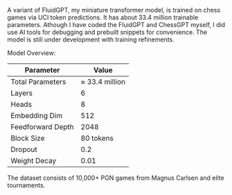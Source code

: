 A variant of FluidGPT, my miniature transformer model, is trained on chess games via UCI token predictions. It has about 33.4 million trainable parameters. Athough I have coded the FluidGPT and ChessGPT myself, I did use AI tools for debugging and prebuilt snippets for convenience. The model is still under development with training refinements.

Model Overview:

| Parameter         | Value                                |
| ----------------- | ------------------------------------ |
| Total Parameters  | ≈ 33.4 million                       |
| Layers            | 6                                    |
| Heads             | 8                                    |
| Embedding Dim     | 512                                  |
| Feedforward Depth | 2048                                 |
| Block Size        | 80 tokens                            |
| Dropout           | 0.2                                  |
| Weight Decay      | 0.01                                 |

The dataset consists of 10,000+ PGN games from Magnus Carlsen and elite tournaments.
